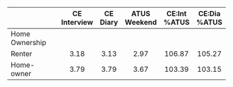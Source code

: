 
|                      | CE<br>Interview |  CE<br>Diary | ATUS<br>Weekend | CE:Int<br>%ATUS | CE:Dia<br>%ATUS |
| -------------------- | :----------: | :----------: | :----------: | :----------: | :----------: |
| Home Ownership       |              |              |              |              |              |
| Renter               |         3.18 |         3.13 |         2.97 |       106.87 |       105.27 |
| Home-owner           |         3.79 |         3.79 |         3.67 |       103.39 |       103.15 |

